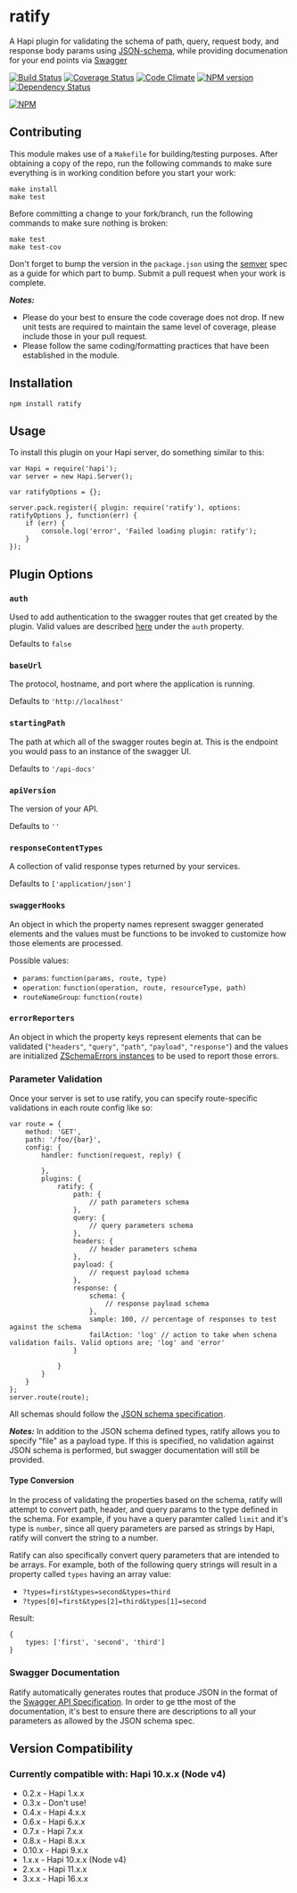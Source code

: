 ratify
======

A Hapi plugin for validating the schema of path, query, request body, and response body params using [JSON-schema](http://json-schema.org/), while providing documenation for your end points via [Swagger](https://helloreverb.com/developers/swagger)

[![Build Status](https://secure.travis-ci.org/mac-/ratify.png)](http://travis-ci.org/mac-/ratify)
[![Coverage Status](https://coveralls.io/repos/mac-/ratify/badge.png)](https://coveralls.io/r/mac-/ratify)
[![Code Climate](https://codeclimate.com/github/mac-/ratify.png)](https://codeclimate.com/github/mac-/ratify)
[![NPM version](https://badge.fury.io/js/ratify.png)](http://badge.fury.io/js/ratify)
[![Dependency Status](https://david-dm.org/mac-/ratify.png)](https://david-dm.org/mac-/ratify)

[![NPM](https://nodei.co/npm/ratify.png?downloads=true&stars=true)](https://nodei.co/npm/ratify/)

## Contributing

This module makes use of a `Makefile` for building/testing purposes. After obtaining a copy of the repo, run the following commands to make sure everything is in working condition before you start your work:

	make install
	make test

Before committing a change to your fork/branch, run the following commands to make sure nothing is broken:

	make test
	make test-cov

Don't forget to bump the version in the `package.json` using the [semver](http://semver.org/spec/v2.0.0.html) spec as a guide for which part to bump. Submit a pull request when your work is complete.

***Notes:***
* Please do your best to ensure the code coverage does not drop. If new unit tests are required to maintain the same level of coverage, please include those in your pull request.
* Please follow the same coding/formatting practices that have been established in the module.

## Installation

	npm install ratify

## Usage

To install this plugin on your Hapi server, do something similar to this:

	var Hapi = require('hapi');
	var server = new Hapi.Server();

	var ratifyOptions = {};

	server.pack.register({ plugin: require('ratify'), options: ratifyOptions }, function(err) {
		if (err) {
			console.log('error', 'Failed loading plugin: ratify');
		}
	});

## Plugin Options

### `auth`

Used to add authentication to the swagger routes that get created by the plugin. Valid values are described [here](https://github.com/spumko/hapi/blob/master/docs/Reference.md#route-options) under the `auth` property.

Defaults to `false`

### `baseUrl`

The protocol, hostname, and port where the application is running.

Defaults to `'http://localhost'`

### `startingPath`

The path at which all of the swagger routes begin at. This is the endpoint you would pass to an instance of the swagger UI.

Defaults to `'/api-docs'`

### `apiVersion`

The version of your API.

Defaults to `''`

### `responseContentTypes`

A collection of valid response types returned by your services.

Defaults to `['application/json']`

### `swaggerHooks`

An object in which the property names represent swagger generated elements and the values must be functions to be invoked to customize how those elements are processed.

Possible values:
* `params`: `function(params, route, type)`
* `operation`: `function(operation, route, resourceType, path)`
* `routeNameGroup`: `function(route)`

### `errorReporters`

An object in which the property keys represent elements that can be validated (`"headers"`, `"query"`, `"path"`, `"payload"`, `"response"`) and the values are initialized [ZSchemaErrors instances](https://github.com/dschenkelman/z-schema-errors) to be used to report those errors.

### Parameter Validation

Once your server is set to use ratify, you can specify route-specific validations in each route config like so:

	var route = {
		method: 'GET',
		path: '/foo/{bar}',
		config: {
			handler: function(request, reply) {

			},
			plugins: {
				ratify: {
					path: {
						// path parameters schema
					},
					query: {
						// query parameters schema
					},
					headers: {
						// header parameters schema
					},
					payload: {
						// request payload schema
					},
					response: {
						schema: {
							// response payload schema
						},
						sample: 100, // percentage of responses to test against the schema
						failAction: 'log' // action to take when schena validation fails. Valid options are; 'log' and 'error'
					}

				}
			}
		}
	};
	server.route(route);

All schemas should follow the [JSON schema specification](http://json-schema.org/).

***Notes:***
In addition to the JSON schema defined types, ratify allows you to specify "file" as a payload type. If this is specified, no validation against JSON schema is performed, but swagger documentation will still be provided.

#### Type Conversion

In the process of validating the properties based on the schema, ratify will attempt to convert path, header, and query params to the type defined in the schema. For example, if you have a query paramter called `limit` and it's type is `number`, since all query parameters are parsed as strings by Hapi, ratify will convert the string to a number.

Ratify can also specifically convert query parameters that are intended to be arrays. For example, both of the following query strings will result in a property called `types` having an array value:

* `?types=first&types=second&types=third`
* `?types[0]=first&types[2]=third&types[1]=second`

Result:

```
{
	types: ['first', 'second', 'third']
}
```

### Swagger Documentation

Ratify automatically generates routes that produce JSON in the format of the [Swagger API Specification](https://github.com/wordnik/swagger-core). In order to ge tthe most of the documentation, it's best to ensure there are descriptions to all your parameters as allowed by the JSON schema spec.

## Version Compatibility

### Currently compatible with: Hapi 10.x.x (Node v4)

* 0.2.x - Hapi 1.x.x
* 0.3.x - Don't use!
* 0.4.x - Hapi 4.x.x
* 0.6.x - Hapi 6.x.x
* 0.7.x - Hapi 7.x.x
* 0.8.x - Hapi 8.x.x
* 0.10.x - Hapi 9.x.x
* 1.x.x - Hapi 10.x.x (Node v4)
* 2.x.x - Hapi 11.x.x
* 3.x.x - Hapi 16.x.x

